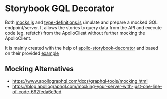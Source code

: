 # Storybook GQL Decorator

Both [mocks.js](./mocks.js) and [type-definitions.js](./type-definitions.js) simulate
and prepare a mocked GQL endpoint/server. It allows the stories to query data from
the API and execute code (eg. refetch) from the ApolloClient without further
mocking the ApolloClient.

It is mainly created with the help of [apollo-storybook-decorator](https://github.com/abhiaiyer91/apollo-storybook-decorator#full-example)
and based on their provided [example](https://github.com/abhiaiyer91/apollo-storybook-decorator/tree/5fc9345c82806930cf3d240d000f219c7a0d9867/packages/apollo-storybook-react/example/schema)

## Mocking Alternatives

* https://www.apollographql.com/docs/graphql-tools/mocking.html
* https://blog.apollographql.com/mocking-your-server-with-just-one-line-of-code-692feda6e9cd
